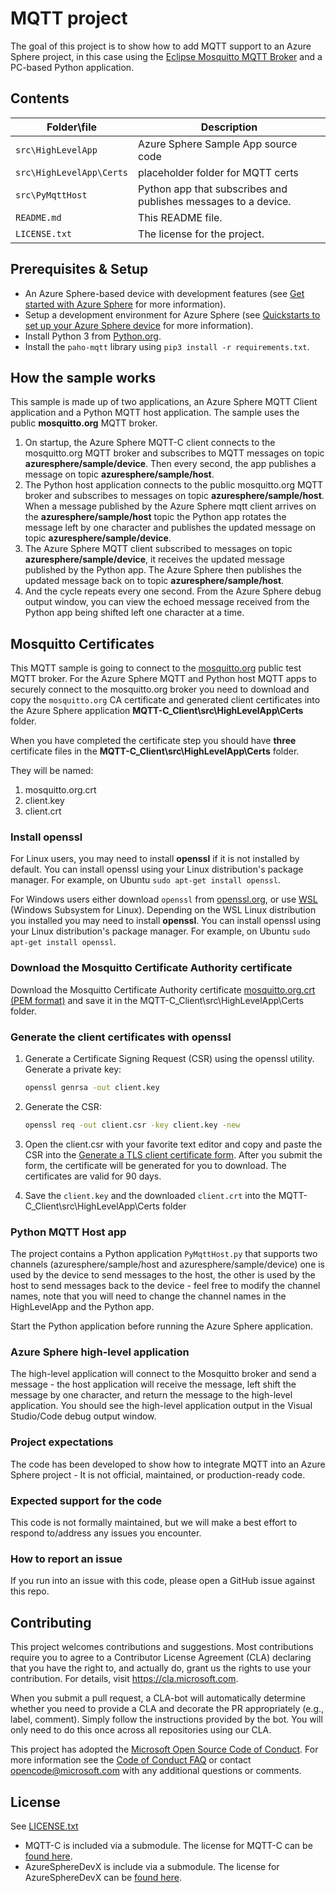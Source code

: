 # MQTT project

The goal of this project is to show how to add MQTT support to an Azure Sphere project, in this case using the [Eclipse Mosquitto MQTT Broker](https://mosquitto.org/) and a PC-based Python application.

## Contents

| Folder\file | Description |
|-------------|-------------|
| `src\HighLevelApp`       | Azure Sphere Sample App source code |
| `src\HighLevelApp\Certs`       | placeholder folder for MQTT certs |
| `src\PyMqttHost`       | Python app that subscribes and publishes messages to a device.  |
| `README.md` | This README file. |
| `LICENSE.txt`   | The license for the project. |

## Prerequisites & Setup

- An Azure Sphere-based device with development features (see [Get started with Azure Sphere](https://azure.microsoft.com/en-us/services/azure-sphere/get-started/) for more information).
- Setup a development environment for Azure Sphere (see [Quickstarts to set up your Azure Sphere device](https://learn.microsoft.com/en-us/azure-sphere/install/overview) for more information).
- Install Python 3 from [Python.org](www.python.org).
- Install the ```paho-mqtt``` library using ```pip3 install -r requirements.txt```.


## How the sample works

This sample is made up of two applications, an Azure Sphere MQTT Client application and a Python MQTT host application. The sample uses the public **mosquitto.org** MQTT broker.

1. On startup, the Azure Sphere MQTT-C client connects to the mosquitto.org MQTT broker and subscribes to MQTT messages on topic **azuresphere/sample/device**. Then every second, the app publishes a message on topic **azuresphere/sample/host**.
2. The Python host application connects to the public mosquitto.org MQTT broker and subscribes to messages on topic **azuresphere/sample/host**. When a message published by the Azure Sphere mqtt client arrives on the **azuresphere/sample/host** topic the Python app rotates the message left by one character and publishes the updated message on topic **azuresphere/sample/device**.
3. The Azure Sphere MQTT client subscribed to messages on topic **azuresphere/sample/device**, it receives the updated message published by the Python app. The Azure Sphere then publishes the updated message back on to topic **azuresphere/sample/host**.
4. And the cycle repeats every one second. From the Azure Sphere debug output window, you can view the echoed message received from the Python app being shifted left one character at a time.


## Mosquitto Certificates

This MQTT sample is going to connect to the [mosquitto.org](https://mosquitto.org) public test MQTT broker. For the Azure Sphere MQTT and Python host MQTT apps to securely connect to the mosquitto.org broker you need to download and copy the ```mosquitto.org``` CA certificate and generated client certificates into the Azure Sphere application **MQTT-C_Client\src\HighLevelApp\Certs** folder.

When you have completed the certificate step you should have **three** certificate files in the **MQTT-C_Client\src\HighLevelApp\Certs** folder.

They will be named:

1. mosquitto.org.crt
2. client.key
3. client.crt

### Install openssl

For Linux users, you may need to install **openssl** if it is not installed by default. You can install openssl using your Linux distribution's package manager. For example, on Ubuntu ```sudo apt-get install openssl```.

For Windows users either download ```openssl``` from [openssl.org](https://wiki.openssl.org/index.php/Binaries), or use [WSL](https://learn.microsoft.com/en-us/windows/wsl/install-win10) (Windows Subsystem for Linux). Depending on the WSL Linux distribution you installed you may need to install **openssl**. You can install openssl using your Linux distribution's package manager. For example, on Ubuntu ```sudo apt-get install openssl```.

### Download the Mosquitto Certificate Authority certificate

Download the Mosquitto Certificate Authority certificate [mosquitto.org.crt (PEM format)](https://test.mosquitto.org/) and save it in the MQTT-C_Client\src\HighLevelApp\Certs folder.

### Generate the client certificates with openssl

1. Generate a Certificate Signing Request (CSR) using the openssl utility. Generate a private key:

    ```bash
    openssl genrsa -out client.key
    ```

2. Generate the CSR:

    ```bash
    openssl req -out client.csr -key client.key -new
    ```

3. Open the client.csr with your favorite text editor and copy and paste the CSR into the [Generate a TLS client certificate form](https://test.mosquitto.org/ssl/). After you submit the form, the certificate will be generated for you to download. The certificates are valid for 90 days.

4. Save the ```client.key``` and the downloaded ```client.crt``` into the MQTT-C_Client\src\HighLevelApp\Certs folder

### Python MQTT Host app

The project contains a Python application `PyMqttHost.py` that supports two channels (azuresphere/sample/host and azuresphere/sample/device) one is used by the device to send messages to the host, the other is used by the host to send messages back to the device - feel free to modify the channel names, note that you will need to change the channel names in the HighLevelApp and the Python app.

Start the Python application before running the Azure Sphere application.

### Azure Sphere high-level application

The high-level application will connect to the Mosquitto broker and send a message - the host application will receive the message, left shift the message by one character, and return the message to the high-level application. You should see the high-level application output in the Visual Studio/Code debug output window.

### Project expectations

The code has been developed to show how to integrate MQTT into an Azure Sphere project -  It is not official, maintained, or production-ready code.

### Expected support for the code

This code is not formally maintained, but we will make a best effort to respond to/address any issues you encounter.

### How to report an issue

If you run into an issue with this code, please open a GitHub issue against this repo.

## Contributing

This project welcomes contributions and suggestions. Most contributions require you to agree to a Contributor License Agreement (CLA) declaring that you have the right to, and actually do, grant us the rights to use your contribution. For details, visit https://cla.microsoft.com.

When you submit a pull request, a CLA-bot will automatically determine whether you need to provide a CLA and decorate the PR appropriately (e.g., label, comment). Simply follow the instructions provided by the bot. You will only need to do this once across all repositories using our CLA.

This project has adopted the [Microsoft Open Source Code of Conduct](https://opensource.microsoft.com/codeofconduct/).
For more information see the [Code of Conduct FAQ](https://opensource.microsoft.com/codeofconduct/faq/) or contact [opencode@microsoft.com](mailto:opencode@microsoft.com) with any additional questions or comments.

## License

See [LICENSE.txt](./LICENSE.txt)

- MQTT-C is included via a submodule. The license for MQTT-C can be [found here](https://github.com/LiamBindle/MQTT-C/blob/master/LICENSE).
- AzureSphereDevX is include via a submodule. The license for AzureSphereDevX can be [found here](https://github.com/Azure-Sphere-DevX/AzureSphereDevX/blob/master/LICENSE).